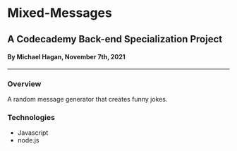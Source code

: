 # Mixed-Messages 

## A Codecademy Back-end Specialization Project

#### By Michael Hagan, November 7th, 2021
------------------------------------------------

### Overview
A random message generator that creates funny jokes.

### Technologies
* Javascript
* node.js
